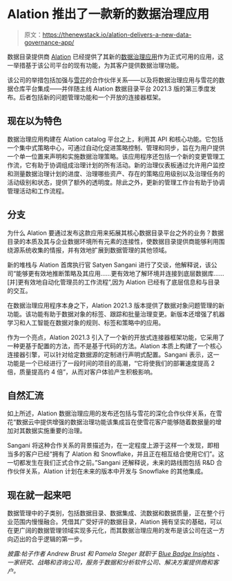 # Alation 推出了一款新的数据治理应用

> 原文：<https://thenewstack.io/alation-delivers-a-new-data-governance-app/>

数据目录提供商 [Alation](https://www.alation.com/) 已经提供了其新的[数据治理应用](https://www.alation.com/product/data-governance-app/)作为正式可用的应用，这一举措基于该公司平台的现有功能，为其客户提供数据治理功能。

该公司的举措包括加强与[雪花](https://www.snowflake.com/?utm_content=inline-mention)的合作伙伴关系——以及将数据治理应用与雪花的数据仓库平台集成——并伴随主线 Alation 数据目录平台 2021.3 版的第三季度发布。后者包括新的问题管理功能和一个开放的连接器框架。

## **现在以**为特色

数据治理应用构建在 Alation catalog 平台之上，利用其 API 和核心功能。它包括一个集中式策略中心，可通过自动化促进策略控制、管理和同步，旨在为用户提供一个单一位置来声明和实施数据治理策略。该应用程序还包括一个新的变更管理工作流，它有助于协调组成治理计划的所有活动。新的治理仪表板通过允许用户监控和测量数据治理计划的进度、治理哪些资产、存在的策略应用级别以及治理任务的活动级别和状态，提供了额外的透明度。除此之外，更新的管理工作台有助于协调管理活动和工作流程。

## **分支**

为什么 Alation 要通过发布这款应用来拓展其核心数据目录平台之外的业务？数据目录的本质及其与企业数据环境所有元素的连接性，使数据目录提供商能够利用围绕源系统收集的情报，并有效地扩展到数据管理的其他领域。

新的堆栈与 Alation 首席执行官 Satyen Sangani 进行了交谈，他解释说，该公司“能够更有效地推断策略及其应用……更有效地了解环境并连接到底层数据库……[并]更有效地自动化管理员的工作流程”,因为 Alation 已经有了底层信息和与目录的交互。

在数据治理应用程序本身之下，Alation 2021.3 版本提供了数据对象问题管理的新功能。该功能有助于数据对象的标签、跟踪和批量治理变更。新版本还增强了机器学习和人工智能在数据对象的规则、标签和策略中的应用。

作为一个亮点，Alation 2021.3 引入了一个新的开放式连接器框架功能，它采用了一种更基于配置的方法，而不是基于代码的方法。Alation 本质上构建了一个核心连接器引擎，可以针对给定数据源的定制进行声明式配置。Sangani 表示，这一功能是一个已经进行了一段时间的项目的高潮，“它将使我们的部署速度提高 2 倍，质量提高约 4 倍”，从而对客户体验产生积极影响。

## **自然汇流**

如上所述，Alation 数据治理应用的发布还包括与雪花的深化合作伙伴关系，在雪花“数据云中提供增强的数据治理功能该集成旨在使雪花客户能够随着数据量的增加对其数据实施重要的治理。

Sangani 将这种合作关系的背景描述为，在一定程度上源于这样一个发现，即相当多的客户已经“拥有了 Alation 和 Snowflake，并且正在相互结合使用它们”。这一切都发生在我们正式合作之前。”Sangani 还解释说，未来的路线图包括 R&D 合作伙伴关系，Alation 计划在未来的版本中开发与 Snowflake 的其他集成。

## **现在就一起来吧**

数据管理中的子类别，包括数据目录、数据集成、流数据和数据质量，正在整个行业范围内慢慢融合。凭借其广受好评的数据目录，Alation 拥有坚实的基础，可以在更广阔的数据管理领域实现多元化，而其数据治理应用的发布是该公司在这一方向迈出的合乎逻辑的第一步。

*披露:帖子作者 Andrew Brust 和 Pamela Steger 就职于 [Blue Badge Insights](https://www.bluebadgeinsights.com/) 、*一家研究、战略和咨询公司，服务于数据和分析软件公司、解决方案提供商和客户*。*

<svg xmlns:xlink="http://www.w3.org/1999/xlink" viewBox="0 0 68 31" version="1.1"><title>Group</title> <desc>Created with Sketch.</desc></svg>